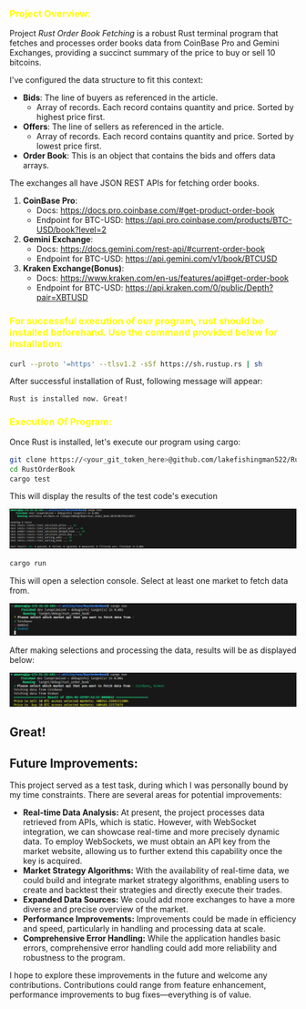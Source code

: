 <h3 style="color:yellow;">Project Overview:</h3>

Project _Rust Order Book Fetching_ is a robust Rust terminal program that fetches and processes order books data from CoinBase Pro and Gemini Exchanges, providing a succinct summary of the price to buy or sell 10 bitcoins.

I've configured the data structure to fit this context:

- **Bids**: The line of buyers as referenced in the article.
  - Array of records. Each record contains quantity and price. Sorted by highest price first.
- **Offers**: The line of sellers as referenced in the article.
  - Array of records. Each record contains quantity and price. Sorted by lowest price first.
- **Order Book**: This is an object that contains the bids and offers data arrays.

The exchanges all have JSON REST APIs for fetching order books.

1. **CoinBase Pro**:
   - Docs: <https://docs.pro.coinbase.com/#get-product-order-book>
   - Endpoint for BTC-USD: <https://api.pro.coinbase.com/products/BTC-USD/book?level=2>
2. **Gemini Exchange**:
   - Docs: <https://docs.gemini.com/rest-api/#current-order-book>
   - Endpoint for BTC-USD: <https://api.gemini.com/v1/book/BTCUSD>
3. **Kraken Exchange(Bonus)**:
   - Docs: <https://www.kraken.com/en-us/features/api#get-order-book>
   - Endpoint for BTC-USD: <https://api.kraken.com/0/public/Depth?pair=XBTUSD>

<h3 style="color:yellow">For successful execution of our program, rust should be installed beforehand. Use the command provided below for installation:</h3>

```bash
curl --proto '=https' --tlsv1.2 -sSf https://sh.rustup.rs | sh
```

After successful installation of Rust, following message will appear:

```
Rust is installed now. Great!
```

<h3 style="color:yellow;">Execution Of Program:</h3>
Once Rust is installed, let's execute our program using cargo:

```bash
git clone https://<your_git_token_here>@github.com/lakefishingman522/RustOrderBook.git
cd RustOrderBook
cargo test
```

This will display the results of the test code's execution

![Oops!](./refer/tests.png)

```bash
cargo run
```

This will open a selection console. Select at least one market to fetch data from.

![Oops!](./refer/selection.png)

After making selections and processing the data, results will be as displayed below:

![Oops!](./refer/result.png)

## Great!

## Future Improvements:

This project served as a test task, during which I was personally bound by my time constraints. There are several areas for potential improvements:

- **Real-time Data Analysis:** At present, the project processes data retrieved from APIs, which is static. However, with WebSocket integration, we can showcase real-time and more precisely dynamic data. To employ WebSockets, we must obtain an API key from the market website, allowing us to further extend this capability once the key is acquired.
- **Market Strategy Algorithms:** With the availability of real-time data, we could build and integrate market strategy algorithms, enabling users to create and backtest their strategies and directly execute their trades.
- **Expanded Data Sources:** We could add more exchanges to have a more diverse and precise overview of the market.
- **Performance Improvements:** Improvements could be made in efficiency and speed, particularly in handling and processing data at scale.
- **Comprehensive Error Handling:** While the application handles basic errors, comprehensive error handling could add more reliability and robustness to the program.

I hope to explore these improvements in the future and welcome any contributions. Contributions could range from feature enhancement, performance improvements to bug fixes—everything is of value.
